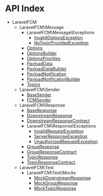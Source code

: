 # API Index

-   LaravelFCM
    -   LaravelFCM\Message
        -   LaravelFCM\Message\Exceptions
            -   [InvalidOptionsException](LaravelFCM-Message-Exceptions-InvalidOptionsException.md)
            -   [NoTopicProvidedException](LaravelFCM-Message-Exceptions-NoTopicProvidedException.md)
        -   [Options](LaravelFCM-Message-Options.md)
        -   [OptionsBuilder](LaravelFCM-Message-OptionsBuilder.md)
        -   [OptionsPriorities](LaravelFCM-Message-OptionsPriorities.md)
        -   [PayloadData](LaravelFCM-Message-PayloadData.md)
        -   [PayloadDataBuilder](LaravelFCM-Message-PayloadDataBuilder.md)
        -   [PayloadNotification](LaravelFCM-Message-PayloadNotification.md)
        -   [PayloadNotificationBuilder](LaravelFCM-Message-PayloadNotificationBuilder.md)
        -   [Topics](LaravelFCM-Message-Topics.md)
    -   LaravelFCM\Sender
        -   [BaseSender](LaravelFCM-Sender-BaseSender.md)
        -   [FCMSender](LaravelFCM-Sender-FCMSender.md)
    -   LaravelFCM\Response
        -   [BaseResponse](LaravelFCM-Response-BaseResponse.md)
        -   [DownstreamResponse](LaravelFCM-Response-DownstreamResponse.md)
        -   [DownstreamResponseContract](LaravelFCM-Response-DownstreamResponseContract.md)
        -   LaravelFCM\Response\Exceptions
            -   [InvalidRequestException](LaravelFCM-Response-Exceptions-InvalidRequestException.md)
            -   [ServerResponseException](LaravelFCM-Response-Exceptions-ServerResponseException.md)
            -   [UnauthorizedRequestException](LaravelFCM-Response-Exceptions-UnauthorizedRequestException.md)
        -   [GroupResponse](LaravelFCM-Response-GroupResponse.md)
        -   [GroupResponseContract](LaravelFCM-Response-GroupResponseContract.md)
        -   [TopicResponse](LaravelFCM-Response-TopicResponse.md)
        -   [TopicResponseContract](LaravelFCM-Response-TopicResponseContract.md)
    -   LaravelFCM\Test
        -   LaravelFCM\Test\Mocks
            -   [MockDownstreamResponse](LaravelFCM-Test-Mocks-MockDownstreamResponse.md)
            -   [MockGroupResponse](LaravelFCM-Test-Mocks-MockGroupResponse.md)
            -   [MockTopicResponse](LaravelFCM-Test-Mocks-MockTopicResponse.md)
